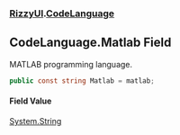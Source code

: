 ### [RizzyUI](RizzyUI 'RizzyUI').[CodeLanguage](RizzyUI.CodeLanguage 'RizzyUI.CodeLanguage')

## CodeLanguage.Matlab Field

MATLAB programming language.

```csharp
public const string Matlab = matlab;
```

#### Field Value
[System.String](https://docs.microsoft.com/en-us/dotnet/api/System.String 'System.String')